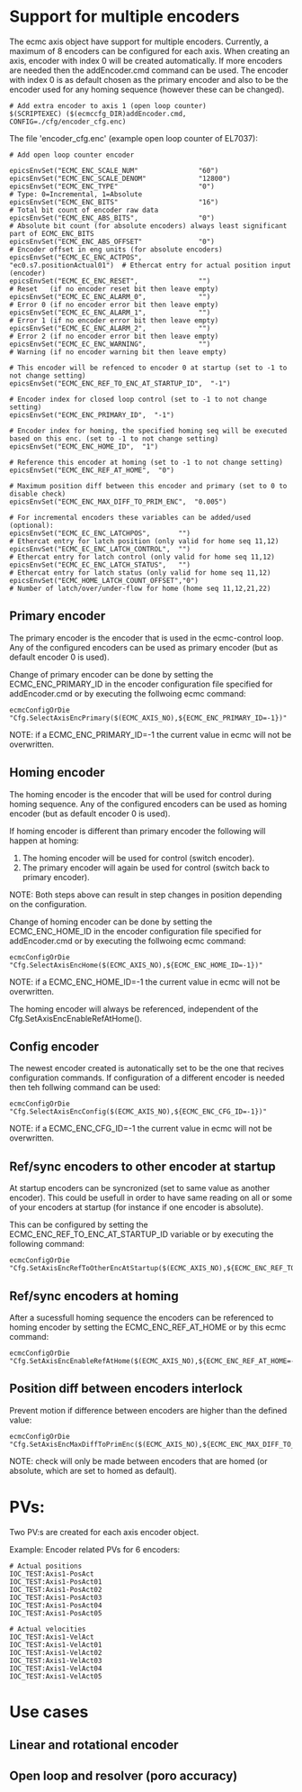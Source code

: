 # Support for multiple encoders

The ecmc axis object have support for multiple encoders. Currently, a maximum of 8 encoders can be configured for each axis.
When creating an axis, encoder with index 0 will be created automatically. If more encoders are needed then the addEncoder.cmd command can be used.
The encoder with index 0 is as default chosen as the primary encoder and also to be the encoder used for any homing sequence (however these can be changed).

```
# Add extra encoder to axis 1 (open loop counter)
$(SCRIPTEXEC) ($(ecmccfg_DIR)addEncoder.cmd, CONFIG=./cfg/encoder_cfg.enc)
```

The file 'encoder_cfg.enc' (example open loop counter of EL7037):
```
# Add open loop counter encoder

epicsEnvSet("ECMC_ENC_SCALE_NUM"               "60")
epicsEnvSet("ECMC_ENC_SCALE_DENOM"             "12800")
epicsEnvSet("ECMC_ENC_TYPE"                    "0")                        # Type: 0=Incremental, 1=Absolute
epicsEnvSet("ECMC_ENC_BITS"                    "16")                       # Total bit count of encoder raw data
epicsEnvSet("ECMC_ENC_ABS_BITS",               "0")                        # Absolute bit count (for absolute encoders) always least significant part of ECMC_ENC_BITS
epicsEnvSet("ECMC_ENC_ABS_OFFSET"              "0")                        # Encoder offset in eng units (for absolute encoders)
epicsEnvSet("ECMC_EC_ENC_ACTPOS",              "ec0.s7.positionActual01")  # Ethercat entry for actual position input (encoder)
epicsEnvSet("ECMC_EC_ENC_RESET",               "")                         # Reset   (if no encoder reset bit then leave empty)
epicsEnvSet("ECMC_EC_ENC_ALARM_0",             "")                         # Error 0 (if no encoder error bit then leave empty)
epicsEnvSet("ECMC_EC_ENC_ALARM_1",             "")                         # Error 1 (if no encoder error bit then leave empty)
epicsEnvSet("ECMC_EC_ENC_ALARM_2",             "")                         # Error 2 (if no encoder error bit then leave empty)
epicsEnvSet("ECMC_EC_ENC_WARNING",             "")                         # Warning (if no encoder warning bit then leave empty)

# This encoder will be refenced to encoder 0 at startup (set to -1 to not change setting)
epicsEnvSet("ECMC_ENC_REF_TO_ENC_AT_STARTUP_ID",  "-1")

# Encoder index for closed loop control (set to -1 to not change setting)
epicsEnvSet("ECMC_ENC_PRIMARY_ID",  "-1")

# Encoder index for homing, the specified homing seq will be executed based on this enc. (set to -1 to not change setting)
epicsEnvSet("ECMC_ENC_HOME_ID",  "1")

# Reference this encoder at homing (set to -1 to not change setting)
epicsEnvSet("ECMC_ENC_REF_AT_HOME",  "0")

# Maximum position diff between this encoder and primary (set to 0 to disable check)
epicsEnvSet("ECMC_ENC_MAX_DIFF_TO_PRIM_ENC",  "0.005")

# For incremental encoders these variables can be added/used (optional):
epicsEnvSet("ECMC_EC_ENC_LATCHPOS",       "")                              # Ethercat entry for latch position (only valid for home seq 11,12)
epicsEnvSet("ECMC_EC_ENC_LATCH_CONTROL",  "")                              # Ethercat entry for latch control (only valid for home seq 11,12)
epicsEnvSet("ECMC_EC_ENC_LATCH_STATUS",   "")                              # Ethercat entry for latch status (only valid for home seq 11,12)
epicsEnvSet("ECMC_HOME_LATCH_COUNT_OFFSET","0")                            # Number of latch/over/under-flow for home (home seq 11,12,21,22)

```

## Primary encoder

The primary encoder is the encoder that is used in the ecmc-control loop.
Any of the configured encoders can be used as primary encoder (but as default encoder 0 is used).

Change of primary encoder can be done by setting the ECMC_ENC_PRIMARY_ID in the encoder configuration file 
specified for addEncoder.cmd or by executing the follwoing ecmc command:
```
ecmcConfigOrDie "Cfg.SelectAxisEncPrimary($(ECMC_AXIS_NO),${ECMC_ENC_PRIMARY_ID=-1})"

```
NOTE: if a ECMC_ENC_PRIMARY_ID=-1 the current value in ecmc will not be overwritten.

## Homing encoder

The homing encoder is the encoder that will be used for control during homing sequence.
Any of the configured encoders can be used as homing encoder (but as default encoder 0 is used).

If homing encoder is different than primary encoder the following will happen at homing:
1. The homing encoder will be used for control (switch encoder).
2. The primary encoder will again be used for control (switch back to primary encoder).

NOTE: Both steps above can result in step changes in position depending on the configuration.

Change of homing encoder can be done by setting the ECMC_ENC_HOME_ID in the encoder configuration file 
specified for addEncoder.cmd or by executing the follwoing ecmc command:

```
ecmcConfigOrDie "Cfg.SelectAxisEncHome($(ECMC_AXIS_NO),${ECMC_ENC_HOME_ID=-1})"
```
NOTE: if a ECMC_ENC_HOME_ID=-1 the current value in ecmc will not be overwritten.

The homing encoder will always be referenced, independent of the Cfg.SetAxisEncEnableRefAtHome().

## Config encoder

The newest encoder created is autonatically set to be the one that recives configuration commands. 
If configuration of a different encoder is needed then teh follwing command can be used:
```
ecmcConfigOrDie "Cfg.SelectAxisEncConfig($(ECMC_AXIS_NO),${ECMC_ENC_CFG_ID=-1})"
```
NOTE: if a ECMC_ENC_CFG_ID=-1 the current value in ecmc will not be overwritten.

## Ref/sync encoders to other encoder at startup

At startup encoders can be syncronized (set to same value as another encoder). This could be usefull in order 
to have same reading on all or some of your encoders at startup (for instance if one encoder is absolute).

This can be configured by setting the ECMC_ENC_REF_TO_ENC_AT_STARTUP_ID variable or by executing the following command:
```
ecmcConfigOrDie "Cfg.SetAxisEncRefToOtherEncAtStartup($(ECMC_AXIS_NO),${ECMC_ENC_REF_TO_ENC_AT_STARTUP_ID=-1})"
```

## Ref/sync encoders at homing

After a sucessfull homing sequence the encoders can be referenced to homing encoder by setting the ECMC_ENC_REF_AT_HOME or by this ecmc command:
```
ecmcConfigOrDie "Cfg.SetAxisEncEnableRefAtHome($(ECMC_AXIS_NO),${ECMC_ENC_REF_AT_HOME=-1})"
```

## Position diff between encoders interlock

Prevent motion if difference between encoders are higher than the defined value:

```
ecmcConfigOrDie "Cfg.SetAxisEncMaxDiffToPrimEnc($(ECMC_AXIS_NO),${ECMC_ENC_MAX_DIFF_TO_PRIM_ENC=0})"
```

NOTE: check will only be made between encoders that are homed (or absolute, which are set to homed as default).

# PVs:

Two PV:s are created for each axis encoder object.

Example: Encoder related PVs for 6 encoders:
```
# Actual positions
IOC_TEST:Axis1-PosAct
IOC_TEST:Axis1-PosAct01
IOC_TEST:Axis1-PosAct02
IOC_TEST:Axis1-PosAct03
IOC_TEST:Axis1-PosAct04
IOC_TEST:Axis1-PosAct05

# Actual velocities
IOC_TEST:Axis1-VelAct
IOC_TEST:Axis1-VelAct01
IOC_TEST:Axis1-VelAct02
IOC_TEST:Axis1-VelAct03
IOC_TEST:Axis1-VelAct04
IOC_TEST:Axis1-VelAct05
```

# Use cases

## Linear and rotational encoder


## Open loop and resolver (poro accuracy)


